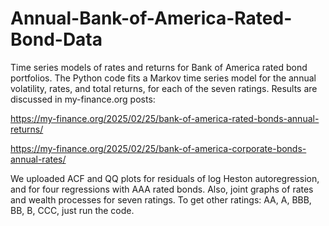 # Annual-Bank-of-America-Rated-Bond-Data
Time series models of rates and returns for Bank of America rated bond portfolios. The Python code fits a Markov time series model for the annual volatility, rates, and total returns, for each of the seven ratings. Results are discussed in my-finance.org posts:

https://my-finance.org/2025/02/25/bank-of-america-rated-bonds-annual-returns/ 

https://my-finance.org/2025/02/25/bank-of-america-corporate-bonds-annual-rates/

We uploaded ACF and QQ plots for residuals of log Heston autoregression, and for four regressions with AAA rated bonds. Also, joint graphs of rates and wealth processes for seven ratings. To get other ratings: AA, A, BBB, BB, B, CCC, just run the code. 

